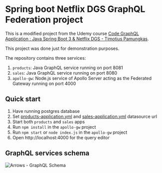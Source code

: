 # Spring boot Netflix DGS GraphQL Federation project

This is a modified project from the Udemy course [Code GraphQL Application : Java Spring Boot 3 & Netflix DGS - Timotius Pamungkas](https://www.udemy.com/course/code-graphql-application-with-java-spring-boot-netflix-dgs/).

This project was done just for demonstration purposes.



The repository contains three services:

1.  `products`: Java GraphQL service running on port 8081
2.  `sales`: Java GraphQL service running on port 8080
3.  `apollo-gw`: Node.js service of Apollo Server acting as the Federated Gateway running on port 4000

## Quick start
1.  Have running postgres database
2.  Set [products-application.yml](https://github.com/xmlynek/Spring-boot-GraphQL-DGS-App/blob/master/products/src/main/resources/application.yml) and
   [sales-application.yml](https://github.com/xmlynek/Spring-boot-GraphQL-DGS-App/blob/master/sales/src/main/resources/application.yml) datasource url
3.  Start both `products` and `sales` apps
4.  Run `npm install` in the `apollo-gw` project
5.  Run `npm start` or `node index.js` in the `apollo-gw` project
6.  Open http://localhost:4000 for the query editor


## GraphQL services schema
   ![Arrows - GraphQL Schema](https://github.com/xmlynek/Spring-boot-GraphQL-DGS-App/assets/70724986/041ca221-0dc6-47ca-8ae9-e79f83975edb)


